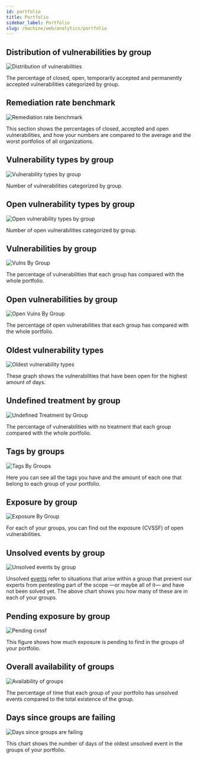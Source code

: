 ```yaml
---
id: portfolio
title: Portfolio
sidebar_label: Portfolio
slug: /machine/web/analytics/portfolio
---
```


## Distribution of vulnerabilities by group

![Distribution of vulnerabilities](https://res.cloudinary.com/fluid-attacks/image/upload/v1666196319/docs/web/analytics/portfolios/distribution_port.png)

The percentage of
closed, open, temporarily accepted
and permanently accepted vulnerabilities
categorized by group.

## Remediation rate benchmark

![Remediation rate benchmark](https://res.cloudinary.com/fluid-attacks/image/upload/v1646411325/docs/web/analytics/portfolios/remediation_rate_benchmarking.png)

This section shows the
percentages of closed,
accepted and open vulnerabilities,
and how your numbers are
compared to  the average
and the worst portfolios
of all organizations.

## Vulnerability types by group

![Vulnerability types by group](https://res.cloudinary.com/fluid-attacks/image/upload/v1647458018/docs/web/analytics/portfolios/portfolio_types_vuln_by_group.png)

Number of vulnerabilities
categorized by group.

## Open vulnerability types by group

![Open vulnerability types by group](https://res.cloudinary.com/fluid-attacks/image/upload/v1647458018/docs/web/analytics/portfolios/portfolio_open_types_vuln_by_group.png)

Number of open vulnerabilities
categorized by group.

## Vulnerabilities by group

![Vulns By Group](https://res.cloudinary.com/fluid-attacks/image/upload/v1623443233/docs/web/analytics/portfolios/vulns_by_group_atarhk.png)

The percentage of vulnerabilities
that each group has
compared with the whole portfolio.

## Open vulnerabilities by group

![Open Vulns By Group](https://res.cloudinary.com/fluid-attacks/image/upload/v1623443232/docs/web/analytics/portfolios/open_vulns_by_group_u5lkiz.png)

The percentage of open vulnerabilities
that each group has
compared with the whole portfolio.

## Oldest vulnerability types

![Oldest vulnerability types](https://res.cloudinary.com/fluid-attacks/image/upload/v1623443233/docs/web/analytics/portfolios/top_oldest_findings_ioqeng.png)

These graph shows
the vulnerabilities
that have been open
for the highest
amount of days.

## Undefined treatment by group

![Undefined Treatment by Group](https://res.cloudinary.com/fluid-attacks/image/upload/v1623443233/docs/web/analytics/portfolios/treatmentless_by_group_neyank.png)

The percentage of vulnerabilities
with no treatment that each group
compared with the whole portfolio.

## Tags by groups

![Tags By Groups](https://res.cloudinary.com/fluid-attacks/image/upload/v1623443232/docs/web/analytics/portfolios/tags_by_groups_g8xfjs.png)

Here you can see
all the tags you have
and the amount of each one
that belong to each group
of your portfolio.

## Exposure by group

![Exposure By Group](https://res.cloudinary.com/fluid-attacks/image/upload/v1645821564/docs/web/analytics/portfolios/open_severity_by_groups.png)

For each of your groups,
you can find out the exposure (CVSSF)
of open vulnerabilities.

## Unsolved events by group

![Unsolved events by group](https://res.cloudinary.com/fluid-attacks/image/upload/v1646409172/docs/web/analytics/portfolios/unsolved_events_by_groups.png)

Unsolved [events](/machine/web/groups/events)
refer to situations that
arise within a group that
prevent our experts from
pentesting part of the scope
—or maybe all of it— and have
not been solved yet.
The above chart shows you how
many of these are in each of
your groups.

## Pending exposure by group

![Pending cvssf](https://res.cloudinary.com/fluid-attacks/image/upload/v1666189342/docs/web/analytics/portfolios/pending_cvssf_portfolio.png)

This figure shows
how much exposure is pending
to find in the groups
of your portfolio.

## Overall availability of groups

![Availability of groups](https://res.cloudinary.com/fluid-attacks/image/upload/v1658159283/docs/web/analytics/portfolios/portfolio_availability.png)

The percentage of time that
each group of your portfolio
has unsolved events compared to
the total existence of the group.

## Days since groups are failing

![Days since groups are failing](https://res.cloudinary.com/fluid-attacks/image/upload/v1658250049/docs/web/analytics/portfolios/portfolio_oldest_event.png)

This chart shows the number
of days of the oldest
unsolved event in the groups
of your portfolio.
